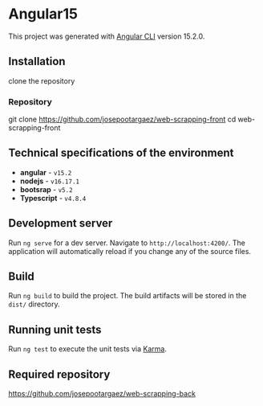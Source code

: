 # Angular15

This project was generated with [Angular CLI](https://github.com/angular/angular-cli) version 15.2.0.


## Installation
 clone the repository

###  Repository
git clone https://github.com/josepootargaez/web-scrapping-front
cd web-scrapping-front

## Technical specifications of the environment

* **angular** - `v15.2`
* **nodejs** - `v16.17.1`
* **bootsrap** - `v5.2`
* **Typescript** - `v4.8.4`

## Development server

Run `ng serve` for a dev server. Navigate to `http://localhost:4200/`. The application will automatically reload if you change any of the source files.


## Build

Run `ng build` to build the project. The build artifacts will be stored in the `dist/` directory.

## Running unit tests

Run `ng test` to execute the unit tests via [Karma](https://karma-runner.github.io).


## Required repository
https://github.com/josepootargaez/web-scrapping-back
